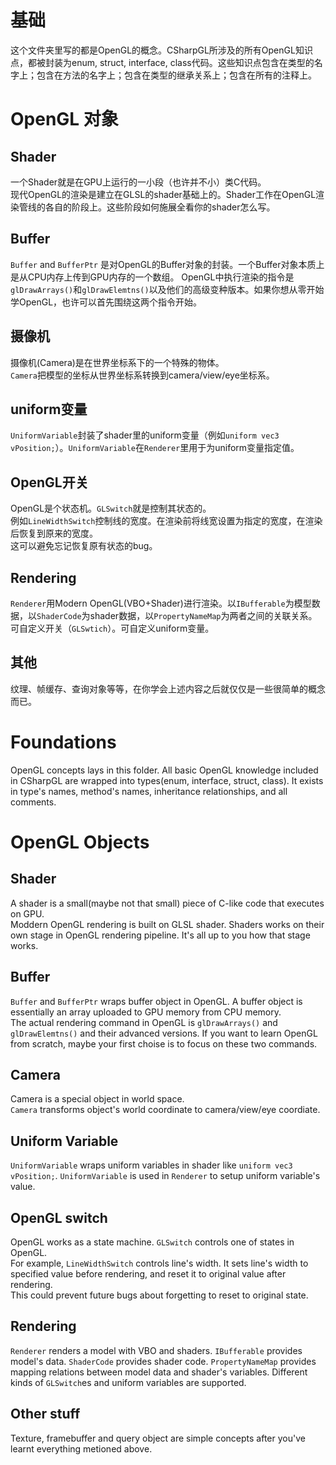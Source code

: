 ﻿# 基础
这个文件夹里写的都是OpenGL的概念。CSharpGL所涉及的所有OpenGL知识点，都被封装为enum, struct, interface, class代码。这些知识点包含在类型的名字上；包含在方法的名字上；包含在类型的继承关系上；包含在所有的注释上。
# OpenGL 对象
## Shader
一个Shader就是在GPU上运行的一小段（也许并不小）类C代码。  
现代OpenGL的渲染是建立在GLSL的shader基础上的。Shader工作在OpenGL渲染管线的各自的阶段上。这些阶段如何施展全看你的shader怎么写。
## Buffer
`Buffer` and `BufferPtr` 是对OpenGL的Buffer对象的封装。一个Buffer对象本质上是从CPU内存上传到GPU内存的一个数组。
OpenGL中执行渲染的指令是`glDrawArrays()`和`glDrawElemtns()`以及他们的高级变种版本。如果你想从零开始学OpenGL，也许可以首先围绕这两个指令开始。
## 摄像机
摄像机(Camera)是在世界坐标系下的一个特殊的物体。  
`Camera`把模型的坐标从世界坐标系转换到camera/view/eye坐标系。
## uniform变量
`UniformVariable`封装了shader里的uniform变量（例如`uniform vec3 vPosition;`）。`UniformVariable`在`Renderer`里用于为uniform变量指定值。
## OpenGL开关
OpenGL是个状态机。`GLSwitch`就是控制其状态的。  
例如`LineWidthSwitch`控制线的宽度。在渲染前将线宽设置为指定的宽度，在渲染后恢复到原来的宽度。  
这可以避免忘记恢复原有状态的bug。
## Rendering
`Renderer`用Modern OpenGL(VBO+Shader)进行渲染。以`IBufferable`为模型数据，以`ShaderCode`为shader数据，以`PropertyNameMap`为两者之间的关联关系。可自定义开关（`GLSwtich`）。可自定义uniform变量。
## 其他
纹理、帧缓存、查询对象等等，在你学会上述内容之后就仅仅是一些很简单的概念而已。

# Foundations
OpenGL concepts lays in this folder. All basic OpenGL knowledge included in CSharpGL are wrapped into types(enum, interface, struct, class). It exists in type's names, method's names, inheritance relationships, and all comments.
# OpenGL Objects
## Shader
A shader is a small(maybe not that small) piece of C-like code that executes on GPU.  
Moddern OpenGL rendering is built on GLSL shader. Shaders works on their own stage in OpenGL rendering pipeline. It's all up to you how that stage works.
## Buffer
`Buffer` and `BufferPtr` wraps buffer object in OpenGL. A buffer object is essentially an array uploaded to GPU memory from CPU memory.  
The actual rendering command in OpenGL is `glDrawArrays()` and `glDrawElemtns()` and their advanced versions. If you want to learn OpenGL from scratch, maybe your first choise is to focus on these two commands.  
## Camera
Camera is a special object in world space.  
`Camera` transforms object's world coordinate to camera/view/eye coordiate.
## Uniform Variable
`UniformVariable` wraps uniform variables in shader like `uniform vec3 vPosition;`. `UniformVariable` is used in `Renderer` to setup uniform variable's value.
## OpenGL switch
OpenGL works as a state machine. `GLSwitch` controls one of states in OpenGL.  
For example, `LineWidthSwitch` controls line's width. It sets line's width to specified value before rendering, and reset it to original value after rendering.  
This could prevent future bugs about forgetting to reset to original state.
## Rendering
`Renderer` renders a model with VBO and shaders. `IBufferable` provides model's data. `ShaderCode` provides shader code. `PropertyNameMap` provides mapping relations between model data and shader's variables. Different kinds of `GLSwitch`es and uniform variables are supported.
## Other stuff
Texture, framebuffer and query object are simple concepts after you've learnt everything metioned above.
